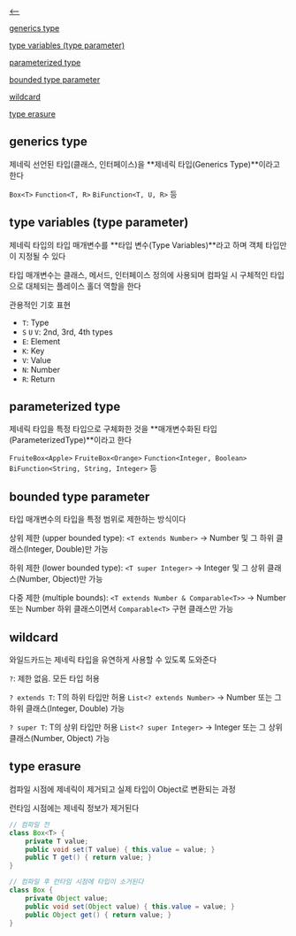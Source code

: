 [⟵](../README.md)

[generics type](#generics-type)

[type variables (type parameter)](#type-variables-type-parameter)

[parameterized type](#parameterized-type)

[bounded type parameter](#bounded-type-parameter)

[wildcard](#wildcard)

[type erasure](#type-erasure)


## generics type

제네릭 선언된 타입(클래스, 인터페이스)을 **제네릭 타입(Generics Type)**이라고 한다

`Box<T>` `Function<T, R>` `BiFunction<T, U, R>` 등


## type variables (type parameter)

제네릭 타입의 타입 매개변수를 **타입 변수(Type Variables)**라고 하며 객체 타입만이 지정될 수 있다

타입 매개변수는 클래스, 메서드, 인터페이스 정의에 사용되며 컴파일 시 구체적인 타입으로 대체되는 플레이스 홀더 역할을 한다

관용적인 기호 표현
- `T`: Type
- `S` `U` `V`: 2nd, 3rd, 4th types
- `E`: Element
- `K`: Key
- `V`: Value
- `N`: Number
- `R`: Return


## parameterized type

제네릭 타입을 특정 타입으로 구체화한 것을 **매개변수화된 타입(ParameterizedType)**이라고 한다

`FruiteBox<Apple>` `FruiteBox<Orange>` `Function<Integer, Boolean>` `BiFunction<String, String, Integer>` 등


## bounded type parameter

타입 매개변수의 타입을 특정 범위로 제한하는 방식이다

상위 제한 (upper bounded type): `<T extends Number>` -> Number 및 그 하위 클래스(Integer, Double)만 가능

하위 제한 (lower bounded type): `<T super Integer>` -> Integer 및 그 상위 클래스(Number, Object)만 가능

다중 제한 (multiple bounds): `<T extends Number & Comparable<T>>` -> Number 또는 Number 하위 클래스이면서 `Comparable<T>` 구현 클래스만 가능


## wildcard

와일드카드는 제네릭 타입을 유연하게 사용할 수 있도록 도와준다

`?`: 제한 없음. 모든 타입 허용 

`? extends T`: T의 하위 타입만 허용 `List<? extends Number>` -> Number 또는 그 하위 클래스(Integer, Double) 가능

`? super T`: T의 상위 타입만 허용 `List<? super Integer>` -> Integer 또는 그 상위 클래스(Number, Object) 가능


## type erasure

컴파일 시점에 제네릭이 제거되고 실제 타입이 Object로 변환되는 과정

런타임 시점에는 제네릭 정보가 제거된다

```java
// 컴파일 전
class Box<T> { 
    private T value;
    public void set(T value) { this.value = value; }
    public T get() { return value; }
}

// 컴파일 후 런타임 시점에 타입이 소거된다
class Box {
    private Object value;
    public void set(Object value) { this.value = value; }
    public Object get() { return value; }
}

```

